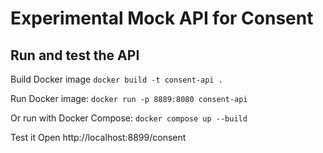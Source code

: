 # Experimental Mock API for Consent

## Run and test the API
Build Docker image
```docker build -t consent-api .```

Run Docker image:
```docker run -p 8889:8080 consent-api```

Or run with Docker Compose:
```docker compose up --build```

Test it
Open http://localhost:8899/consent

